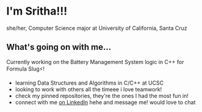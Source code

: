 <!--
**teahibiscus/teahibiscus** is a ✨ _special_ ✨ repository because its `README.md` (this file) appears on your GitHub profile.

Here are some ideas to get you started:
## Hi there 👋
- 🔭 I’m currently working on ...
- 🌱 I’m currently learning ...
- 👯 I’m looking to collaborate on ...
- 🤔 I’m looking for help with ...
- 💬 Ask me about ...
- 📫 How to reach me: ...
- 😄 Pronouns: ...
- ⚡ Fun fact: ...
-->

# I'm Sritha!!!
she/her, Computer Science major at University of California, Santa Cruz




## What's going on with me...
Currently working on the Battery Management System logic in C++ for Formula Slug⚡! 
- learning Data Structures and Algorithms in C/C++ at UCSC
- looking to work with others all the timeee i love teamwork!
- check my pinned repositories, they're the ones I had the most fun in!
- connect with me [on LinkedIn](https://www.linkedin.com/in/sritha-sthothrabhashyam/) hehe and message me! would love to chat
